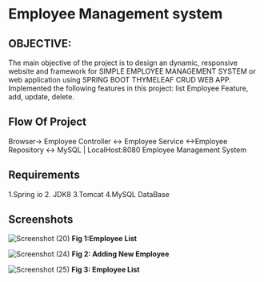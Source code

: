 # Employee Management system

## OBJECTIVE:
The main objective of the project is to design an dynamic, responsive website and framework for SIMPLE EMPLOYEE MANAGEMENT SYSTEM or web application using SPRING BOOT THYMELEAF CRUD WEB APP. Implemented the following features in this project: list Employee Feature, add, update, delete.	

## Flow Of Project

Browser-> Employee Controller <-> Employee Service <->Employee Repository <-> MySQL
                |
              LocalHost:8080
         Employee Management System

## Requirements
 1.Spring io 2. JDK8 3.Tomcat 4.MySQL DataBase
 
## Screenshots
![Screenshot (20)](https://user-images.githubusercontent.com/89960180/131854836-6bd9e6b7-cc21-4738-a040-a3b407abcc2a.png)
                                            **Fig 1:Employee List**
                    
                    
                    
![Screenshot (24)](https://user-images.githubusercontent.com/89960180/131860864-9d4e9d7e-c420-4807-b97e-b794bd8b8f61.png)
                                            **Fig 2: Adding New Employee**



![Screenshot (25)](https://user-images.githubusercontent.com/89960180/131861030-bf8225a5-0912-46a2-a177-c133c7b58d8f.png)
                                           **Fig 3: Employee List**
